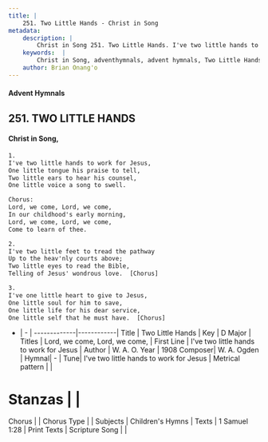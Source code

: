 ```yaml
---
title: |
    251. Two Little Hands - Christ in Song
metadata:
    description: |
        Christ in Song 251. Two Little Hands. I've two little hands to work for Jesus, One little tongue his praise to tell, Two little ears to hear his counsel, One little voice a song to swell. Chorus: Lord, we come, Lord, we come, In our childhood's early morning, Lord, we come, Lord, we come, Come to learn of thee.
    keywords:  |
        Christ in Song, adventhymnals, advent hymnals, Two Little Hands, I've two little hands to work for Jesus. Lord, we come, Lord, we come,
    author: Brian Onang'o
---
```


#### Advent Hymnals
## 251. TWO LITTLE HANDS
####  Christ in Song,

```txt
1.
I've two little hands to work for Jesus,
One little tongue his praise to tell,
Two little ears to hear his counsel,
One little voice a song to swell.

Chorus:
Lord, we come, Lord, we come,
In our childhood's early morning,
Lord, we come, Lord, we come,
Come to learn of thee.

2.
I've two little feet to tread the pathway
Up to the heav'nly courts above;
Two little eyes to read the Bible,
Telling of Jesus' wondrous love.  [Chorus]

3.
I've one little heart to give to Jesus,
One little soul for him to save,
One little life for his dear service,
One little self that he must have.  [Chorus]

```

- |   -  |
-------------|------------|
Title | Two Little Hands |
Key | D Major |
Titles | Lord, we come, Lord, we come, |
First Line | I've two little hands to work for Jesus |
Author | W. A. O.
Year | 1908
Composer| W. A. Ogden |
Hymnal|  - |
Tune| I've two little hands to work for Jesus |
Metrical pattern | |
# Stanzas |  |
Chorus |  |
Chorus Type |  |
Subjects | Children's Hymns |
Texts | 1 Samuel 1:28 |
Print Texts | 
Scripture Song |  |
    
